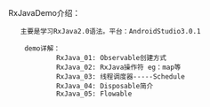 RxJavaDemo介绍：

       主要是学习RxJava2.0语法。平台：AndroidStudio3.0.1

        demo详解：
                RxJava_01: Observable创建方式
                RxJava_02: RxJava操作符 eg：map等
                RxJava_03: 线程调度器-----Schedule
                RxJava_04: Disposable简介
                RxJava_05: Flowable
